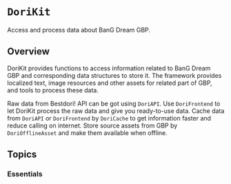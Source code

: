 # ``DoriKit``
Access and process data about BanG Dream GBP.

## Overview

DoriKit provides functions to access information related to BanG Dream GBP and corresponding data structures to store it. The framework provides localized text, image resources and other assets for related part of GBP, and tools to process these data.

Raw data from Bestdori! API can be got using ``DoriAPI``. Use ``DoriFrontend`` to let DoriKit process the raw data and give you ready-to-use data. Cache data from ``DoriAPI`` or ``DoriFrontend`` by ``DoriCache`` to get information faster and reduce calling on internet. Store source assets from GBP by ``DoriOfflineAsset`` and make them available when offline.

## Topics

### Essentials


